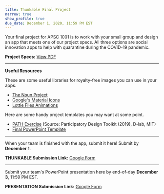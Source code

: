```yaml
---
title: Thunkable Final Project
narrow: true
show_profile: true
due_date: December 1, 2020, 11:59 PM EST
---
```


Your final project for APSC 1001 is to work with your small group and design an app that meets one of our project specs. All three options are social innovation apps to help with quarantine during the COVID-19 pandemic.

**Project Specs:** <a href="{{ site.baseurl }}/files/thunkable_final.pdf" target="_blank">View PDF</a>

<hr>

**Useful Resources**

These are some useful libraries for royalty-free images you can use in your apps.
- [The Noun Project](https://thenounproject.com/)
- [Google's Material Icons](https://material.io/resources/icons)
- [Lottie Files Animations](https://lottiefiles.com/)

Here are some handy project templates you may want at some point.
- [PATH Exercise](/files/path_statement.pdf) (Source: Participatory Design Toolkit (2019), D-lab, MIT)
- [Final PowerPoint Template](/files/Final_Project_APSC1.pptx)

<hr>

When your team is finished with the app, submit it here! Submit by **December 1**.

**THUNKABLE Submission Link:** <a href="https://docs.google.com/forms/d/e/1FAIpQLScMjcqVQXFbOfEdqt_K0htHgK9eG3nUSzmpYKApSuRdI66Ydw/viewform?usp=sf_link" target="_blank">Google Form</a>

<hr>

Submit your team's PowerPoint presentation here by end-of-day **December 3**, 11:59 PM EST.

**PRESENTATION Submission Link:** <a href="https://docs.google.com/forms/d/e/1FAIpQLScvtfKuD1_3GUx0cDizCMcAt_7buuAN9gppHyU0CMY3DPTDOg/viewform" target="_blank">Google Form</a>

